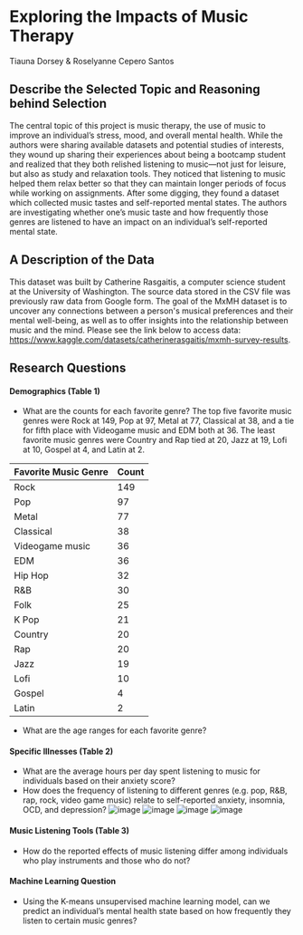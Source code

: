 # Exploring the Impacts of Music Therapy
Tiauna Dorsey & Roselyanne Cepero Santos

## Describe the Selected Topic and Reasoning behind Selection
The central topic of this project is music therapy, the use of music to improve an individual’s stress, mood, and overall mental health. While the authors were sharing available datasets and potential studies of interests, they wound up sharing their experiences about being a bootcamp student and realized that they both relished listening to music––not just for leisure, but also as study and relaxation tools. They noticed that listening to music helped them relax better so that they can maintain longer periods of focus while working on assignments. After some digging, they found a dataset which collected music tastes and self-reported mental states. The authors are investigating whether one’s music taste and how frequently those genres are listened to have an impact on an individual’s self-reported mental state.

## A Description of the Data
This dataset was built by Catherine Rasgaitis, a computer science student at the University of Washington. The source data stored in the CSV file was previously raw data from Google form. The goal of the MxMH dataset is to uncover any connections between a person's musical preferences and their mental well-being, as well as to offer insights into the relationship between music and the mind. Please see the link below to access data: https://www.kaggle.com/datasets/catherinerasgaitis/mxmh-survey-results.

## Research Questions
#### Demographics (Table 1)
* What are the counts for each favorite genre?
The top five favorite music genres were Rock at 149, Pop at 97, Metal at 77, Classical at 38, and a tie for fifth place with Videogame music and EDM both at 36. The least favorite music genres were Country and Rap tied at 20, Jazz at 19, Lofi at 10, Gospel at 4, and Latin at 2.

| Favorite Music Genre  | Count |
| --------------------- | ----- |
| Rock | 149 |
| Pop | 97 |
| Metal | 77 |  
| Classical | 38 |
| Videogame music | 36 | 
| EDM | 36 |
| Hip Hop | 32 |
| R&B | 30 |
| Folk | 25 |
| K Pop | 21 |
| Country | 20 |
| Rap | 20 |
| Jazz | 19 |
| Lofi | 10 |
| Gospel | 4 |
| Latin | 2 |

* What are the age ranges for each favorite genre?
#### Specific Illnesses (Table 2)
* What are the average hours per day spent listening to music for individuals based on their anxiety score? 
* How does the frequency of listening to different genres (e.g. pop, R&B, rap, rock, video game music) relate to self-reported anxiety, insomnia, OCD, and depression?
![image](https://user-images.githubusercontent.com/111245707/215640253-c965836e-82f1-48c4-b871-23aa0f9b03bd.png)
![image](https://user-images.githubusercontent.com/111245707/215640365-d97ece8c-64c4-4c6d-a9c2-f43146136e65.png)
![image](https://user-images.githubusercontent.com/111245707/215640389-ca3c6db8-719f-44b6-8723-0c7f6b347c9d.png)
![image](https://user-images.githubusercontent.com/111245707/215640415-11d945fb-e07b-4c36-bca9-d2c4395a0543.png)
#### Music Listening Tools (Table 3)
* How do the reported effects of music listening differ among individuals who play instruments and those who do not?
#### Machine Learning Question
* Using the K-means unsupervised machine learning model, can we predict an individual’s mental health state based on how frequently they listen to certain music genres?
